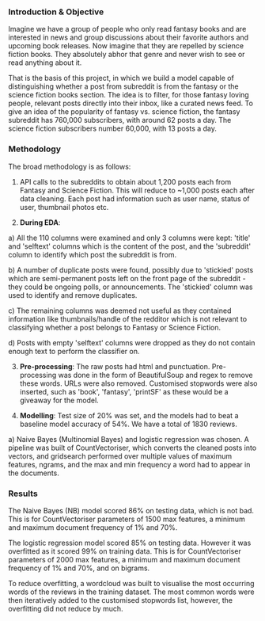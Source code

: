 ### Introduction & Objective

Imagine we have a group of people who only read fantasy books and are interested in news and group discussions about their favorite authors and upcoming book releases. Now imagine that they are repelled by science fiction books. They absolutely abhor that genre and never wish to see or read anything about it.



That is the basis of this project, in which we build a model capable of distinguishing whether a post from subreddit is from the fantasy or the science fiction books section. The idea is to filter, for those fantasy loving people, relevant posts directly into their inbox, like a curated news feed. To give an idea of the popularity of fantasy vs. science fiction, the fantasy subreddit has 760,000 subscribers, with around 62 posts a day. The science fiction subscribers number 60,000, with 13 posts a day.



### Methodology

The broad methodology is as follows: 

1) API calls to the subreddits to obtain about 1,200 posts each from Fantasy and Science Fiction. This will reduce to ~1,000 posts each after data cleaning. Each post had information such as user name, status of user, thumbnail photos etc.

2) **During EDA**:

a) All the 110 columns were examined and only 3 columns were kept: 'title' and 'selftext' columns which is the content of the post, and the 'subreddit' column to identify which post the subreddit is from. 

b) A number of duplicate posts were found, possibly due to 'stickied' posts which are semi-permanent posts left on the front page of the subreddit - they could be ongoing polls, or announcements. The 'stickied' column was used to identify and remove duplicates. 

c) The remaining columns was deemed not useful as they contained information like thumbnails/handle of the redditor which is not relevant to classifying whether a post belongs to Fantasy or Science Fiction.

d) Posts with empty 'selftext' columns were dropped as they do not contain enough text to perform the classifier on.

3) **Pre-processing**: The raw posts had html and punctuation. Pre-processing was done in the form of BeautifulSoup and regex to remove these words. URLs were also removed. Customised stopwords were also inserted, such as 'book', 'fantasy', 'printSF' as these would be a giveaway for the model.

4) **Modelling**: Test size of 20% was set, and the models had to beat a baseline model accuracy of 54%. We have a total of 1830 reviews.

a) Naive Bayes (Multinomial Bayes) and logistic regression was chosen. A pipeline was built of CountVectoriser, which converts the cleaned posts into vectors, and gridsearch performed over multiple values of maximum features, ngrams, and the max and min frequency a word had to appear in the documents.



### Results

The Naive Bayes (NB) model scored 86% on testing data, which is not bad. This is for CountVectoriser parameters of 1500 max features, a minimum and maximum document frequency of 1% and 70%.

The logistic regression model scored 85% on testing data. However it was overfitted as it scored 99% on training data. This is for CountVectoriser parameters of 2000 max features, a minimum and maximum document frequency of 1% and 70%, and on bigrams. 

To reduce overfitting, a wordcloud was built to visualise the most occurring  words of the reviews in the training dataset. The most common words were then iteratively added to the customised stopwords list, however, the overfitting did not reduce by much.

